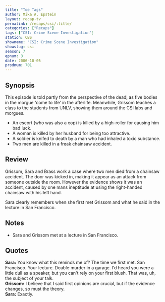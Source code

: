```yaml
---
title: "Toe Tags"
author: Mika A. Epstein
layout: recap-tv
permalink: /recaps/csi/:title/
categories: ["Recaps"]
tags: ["CSI: Crime Scene Investigation"]
station: CBS
showname: "CSI: Crime Scene Investigation"
showslug: csi
season: 7
epnum: 3
date: 2006-10-05
prodnum: 701  
---
```


## Synopsis

This episode is told partly from the perspective of the dead, as five bodies in the morgue 'come to life' in the afterlife. Meanwhile, Grissom teaches a class to the students from UNLV, showing them around the CSI labs and morgues.

* An escort (who was also a cop) is killed by a high-roller for causing him bad luck.  
* A woman is killed by her husband for being too attractive.  
* A soldier is knifed to death by a man who had inhaled a toxic substance.  
* Two men are killed in a freak chainsaw accident.

## Review

Grissom, Sara and Brass work a case where two men died from a chainsaw accident. The door was kicked in, making it appear as an attack from someone outside the room. However the evidence shows it was an accident, caused by one mans ineptitude at using the right-handed chainsaw with his left hand.

Sara clearly remembers when she first met Grissom and what he said in the lecture in San Francisco.

## Notes

* Sara and Grissom met at a lecture in San Francisco.

## Quotes

**Sara:** You know what this reminds me of? The time we first met. San Francisco. Your lecture. Double murder in a garage. I'd heard you were a little dull as a speaker, but you can't rely on your first blush. That was, uh, the subject of your talk.  
**Grissom:** I believe that I said first opinions are crucial, but if the evidence changes, so must the theory.  
**Sara:** Exactly.

